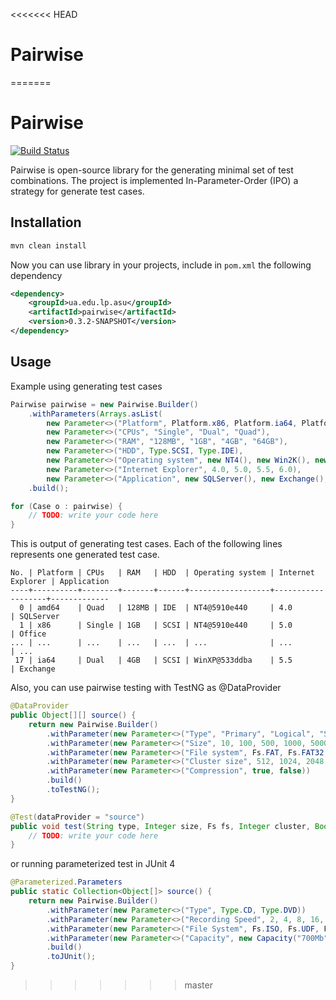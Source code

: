 <<<<<<< HEAD
# Pairwise
=======
# Pairwise

[![Build Status](https://travis-ci.org/vitalibo/Pairwise.svg?branch=master)](https://travis-ci.org/vitalibo/Pairwise)

Pairwise is open-source library for the generating minimal set of test combinations. The project is implemented In-Parameter-Order (IPO) a strategy for generate test cases.

## Installation

```bash
mvn clean install
```

Now you can use library in your projects, include in `pom.xml` the following dependency

```xml
<dependency>
    <groupId>ua.edu.lp.asu</groupId>
    <artifactId>pairwise</artifactId>
    <version>0.3.2-SNAPSHOT</version>
</dependency>
```

## Usage

Example using generating test cases

```java
Pairwise pairwise = new Pairwise.Builder()
    .withParameters(Arrays.asList(
        new Parameter<>("Platform", Platform.x86, Platform.ia64, Platform.amd64),
        new Parameter<>("CPUs", "Single", "Dual", "Quad"),
        new Parameter<>("RAM", "128MB", "1GB", "4GB", "64GB"),
        new Parameter<>("HDD", Type.SCSI, Type.IDE),
        new Parameter<>("Operating system", new NT4(), new Win2K(), new WinXP(), new Win2K3()),
        new Parameter<>("Internet Explorer", 4.0, 5.0, 5.5, 6.0),
        new Parameter<>("Application", new SQLServer(), new Exchange(), new Office())))
    .build();

for (Case o : pairwise) {
    // TODO: write your code here
}
```

This is output of generating test cases. Each of the following lines represents one generated test case.

```log
No. | Platform | CPUs   | RAM   | HDD  | Operating system | Internet Explorer | Application
----+----------+--------+-------+------+------------------+-------------------+-------------
  0 | amd64    | Quad   | 128MB | IDE  | NT4@5910e440     | 4.0               | SQLServer
  1 | x86      | Single | 1GB   | SCSI | NT4@5910e440     | 5.0               | Office
... | ...      | ...    | ...   | ...  | ...              | ...               | ...
 17 | ia64     | Dual   | 4GB   | SCSI | WinXP@533ddba    | 5.5               | Exchange
```

Also, you can use pairwise testing with TestNG as @DataProvider

```java
@DataProvider
public Object[][] source() {
    return new Pairwise.Builder()
        .withParameter(new Parameter<>("Type", "Primary", "Logical", "Single", "Span", "Stripe"))
        .withParameter(new Parameter<>("Size", 10, 100, 500, 1000, 5000, 10000, 40000))
        .withParameter(new Parameter<>("File system", Fs.FAT, Fs.FAT32, Fs.NTFS))
        .withParameter(new Parameter<>("Cluster size", 512, 1024, 2048, 4096, 8192, 16384, 32768, 65536))
        .withParameter(new Parameter<>("Compression", true, false))
        .build()
        .toTestNG();
}

@Test(dataProvider = "source")
public void test(String type, Integer size, Fs fs, Integer cluster, Boolean compression) {
    // TODO: write your code here
}
```

or running parameterized test in JUnit 4

```java
@Parameterized.Parameters
public static Collection<Object[]> source() {
    return new Pairwise.Builder()
        .withParameter(new Parameter<>("Type", Type.CD, Type.DVD))
        .withParameter(new Parameter<>("Recording Speed", 2, 4, 8, 16, 24, 36, 52))
        .withParameter(new Parameter<>("File System", Fs.ISO, Fs.UDF, Fs.HFS, Fs.ISO9660))
        .withParameter(new Parameter<>("Capacity", new Capacity("700Mb"), new Capacity("4.7Gb")))
        .build()
        .toJUnit();
}
```
>>>>>>> master

